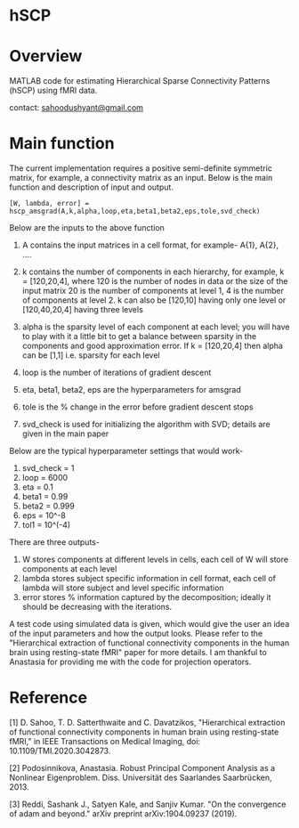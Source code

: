 # hSCP

# Overview

MATLAB code for estimating Hierarchical Sparse Connectivity Patterns (hSCP) using fMRI data.

contact: sahoodushyant@gmail.com

# Main function

The current implementation requires a positive semi-definite symmetric matrix, for example, a connectivity matrix as an input. Below is the main function and description of input and output. 

```[W, lambda, error] = hscp_amsgrad(A,k,alpha,loop,eta,beta1,beta2,eps,tole,svd_check)```

Below are the inputs to the above function

1) A contains the input matrices in a cell format, for example- A{1}, A{2}, ....

2) k contains the number of components in each hierarchy, for example, k = [120,20,4], where 120 is the number of nodes in data or the size of the input matrix
 20 is the number of components at level 1,
 4 is the number of components at level 2.
 k can also be [120,10] having only one level or [120,40,20,4] having
 three levels

3) alpha is the sparsity level of each component at each level; you will
 have to play with it a little bit to get a balance between sparsity in
 the components and good approximation error.
 If k = [120,20,4] then alpha can be [1,1] i.e. sparsity for each level

 4) loop is the number of iterations of gradient descent

 5) eta, beta1, beta2, eps are the hyperparameters for amsgrad

 6) tole is the % change in the error before gradient descent stops

 7) svd_check is used for initializing the algorithm with SVD; details are
 given in the main paper
 
 Below are the typical hyperparameter settings that would work-
 1) svd_check = 1
 2) loop = 6000
 3) eta = 0.1
 4) beta1 = 0.99
 5) beta2 = 0.999
 6) eps = 10^-8
 7) tol1 = 10^(-4)

 There are three outputs-
 1) W stores components at different levels in cells, each cell of W will
 store components at each level
 2) lambda stores subject specific information in cell format, each cell of
 lambda will store subject and level specific information
 3) error stores % information captured by the decomposition; ideally it
 should be decreasing with the iterations.

A test code using simulated data is given, which would give the user an idea of the input parameters and how the output looks. Please refer to the "Hierarchical extraction of functional connectivity components in the human brain using resting-state fMRI" paper for more details. I am thankful to Anastasia for providing me with the code for projection operators.

# Reference

[1] D. Sahoo, T. D. Satterthwaite and C. Davatzikos, "Hierarchical extraction of functional connectivity components in human brain using resting-state fMRI," in IEEE Transactions on Medical Imaging, doi: 10.1109/TMI.2020.3042873.

[2] Podosinnikova, Anastasia. Robust Principal Component Analysis as a Nonlinear Eigenproblem. Diss. Universität des Saarlandes Saarbrücken, 2013.

[3] Reddi, Sashank J., Satyen Kale, and Sanjiv Kumar. "On the convergence of adam and beyond." arXiv preprint arXiv:1904.09237 (2019).
